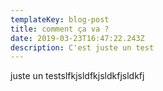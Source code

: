 ```yaml
---
templateKey: blog-post
title: comment ça va ?
date: 2019-03-23T16:47:22.243Z
description: C'est juste un test
---
```

juste un testslfkjsldfkjsldkfjsldkfj
